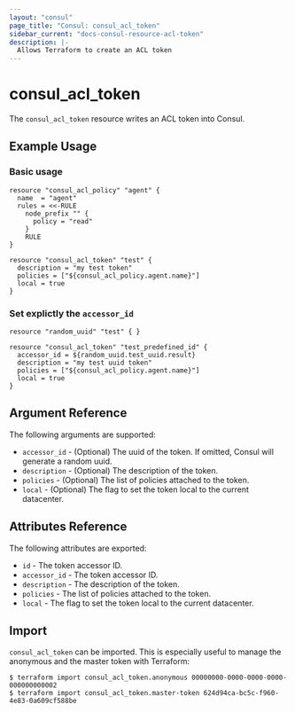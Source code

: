 ```yaml
---
layout: "consul"
page_title: "Consul: consul_acl_token"
sidebar_current: "docs-consul-resource-acl-token"
description: |-
  Allows Terraform to create an ACL token
---
```


# consul_acl_token

The `consul_acl_token` resource writes an ACL token into Consul.

## Example Usage

### Basic usage

```hcl
resource "consul_acl_policy" "agent" {
  name  = "agent"
  rules = <<-RULE
    node_prefix "" {
      policy = "read"
    }
    RULE
}

resource "consul_acl_token" "test" {
  description = "my test token"
  policies = ["${consul_acl_policy.agent.name}"]
  local = true
}
```

### Set explictly the `accessor_id`

```hcl
resource "random_uuid" "test" { }

resource "consul_acl_token" "test_predefined_id" {
  accessor_id = ${random_uuid.test_uuid.result}
  description = "my test uuid token"
  policies = ["${consul_acl_policy.agent.name}"]
  local = true
}
```

## Argument Reference

The following arguments are supported:

* `accessor_id` - (Optional) The uuid of the token. If omitted, Consul will
  generate a random uuid.
* `description` - (Optional) The description of the token.
* `policies` - (Optional) The list of policies attached to the token.
* `local` - (Optional) The flag to set the token local to the current datacenter.

## Attributes Reference

The following attributes are exported:

* `id` - The token accessor ID.
* `accessor_id` - The token accessor ID.
* `description` - The description of the token.
* `policies` - The list of policies attached to the token.
* `local` - The flag to set the token local to the current datacenter.


## Import

`consul_acl_token` can be imported. This is especially useful to manage the
anonymous and the master token with Terraform:

```
$ terraform import consul_acl_token.anonymous 00000000-0000-0000-0000-000000000002
$ terraform import consul_acl_token.master-token 624d94ca-bc5c-f960-4e83-0a609cf588be
```
